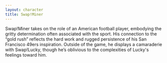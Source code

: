 ```yaml
---
layout: character
title: Swap!Miner
---
```


Swap!Miner takes on the role of an American football player, embodying the gritty determination often associated with the sport. His connection to the “gold rush” reflects the hard work and rugged persistence of his San Francisco 49ers inspiration. Outside of the game, he displays a camaraderie with Swap!Lucky, though he’s oblivious to the complexities of Lucky's feelings toward him.
